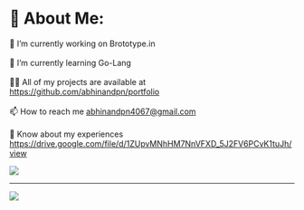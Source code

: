 # 💫 About Me:
🔭 I’m currently working on Brototype.in<br><br>🌱 I’m currently learning Go-Lang<br><br>👨‍💻 All of my projects are available at https://github.com/abhinandpn/portfolio<br><br>📫 How to reach me abhinandpn4067@gmail.com<br><br>📄 Know about my experiences https://drive.google.com/file/d/1ZUpvMNhHM7NnVFXD_5J2FV6PCvK1tuJh/view

![](https://quotes-github-readme.vercel.app/api?type=horizontal&theme=radical)

---
[![](https://visitcount.itsvg.in/api?id=abhinandpn&icon=0&color=8)](https://visitcount.itsvg.in)

  
<!-- Proudly created with GPRM ( https://gprm.itsvg.in ) -->
